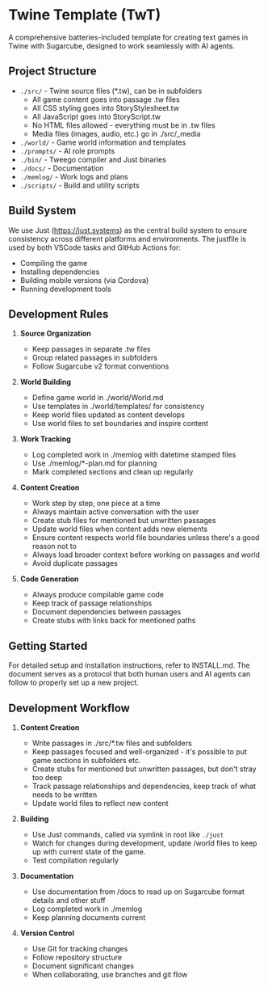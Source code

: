 # Twine Template (TwT)

A comprehensive batteries-included template for creating text games in Twine with Sugarcube, designed to work seamlessly with AI agents.

## Project Structure

- `./src/` - Twine source files (*.tw), can be in subfolders
  - All game content goes into passage .tw files
  - All CSS styling goes into StoryStylesheet.tw
  - All JavaScript goes into StoryScript.tw
  - No HTML files allowed - everything must be in .tw files
  - Media files (images, audio, etc.) go in ./src/_media
- `./world/` - Game world information and templates
- `./prompts/` - AI role prompts
- `./bin/` - Tweego compiler and Just binaries
- `./docs/` - Documentation
- `./memlog/` - Work logs and plans
- `./scripts/` - Build and utility scripts

## Build System

We use Just (https://just.systems) as the central build system to ensure consistency across different platforms and environments. The justfile is used by both VSCode tasks and GitHub Actions for:
- Compiling the game
- Installing dependencies
- Building mobile versions (via Cordova)
- Running development tools

## Development Rules

1. **Source Organization**
   - Keep passages in separate .tw files
   - Group related passages in subfolders
   - Follow Sugarcube v2 format conventions

2. **World Building**
   - Define game world in ./world/World.md
   - Use templates in ./world/templates/ for consistency
   - Keep world files updated as content develops
   - Use world files to set boundaries and inspire content

3. **Work Tracking**
   - Log completed work in ./memlog with datetime stamped files
   - Use ./memlog/*-plan.md for planning
   - Mark completed sections and clean up regularly

4. **Content Creation**
   - Work step by step, one piece at a time
   - Always maintain active conversation with the user
   - Create stub files for mentioned but unwritten passages
   - Update world files when content adds new elements
   - Ensure content respects world file boundaries unless there's a good reason not to
   - Always load broader context before working on passages and world
   - Avoid duplicate passages

5. **Code Generation**
   - Always produce compilable game code
   - Keep track of passage relationships
   - Document dependencies between passages
   - Create stubs with links back for mentioned paths

## Getting Started

For detailed setup and installation instructions, refer to INSTALL.md. The document serves as a protocol that both human users and AI agents can follow to properly set up a new project.

## Development Workflow

1. **Content Creation**
   - Write passages in ./src/*.tw files and subfolders
   - Keep passages focused and well-organized - it's possible to put game sections in subfolders etc.
   - Create stubs for mentioned but unwritten passages, but don't stray too deep
   - Track passage relationships and dependencies, keep track of what needs to be written
   - Update world files to reflect new content

2. **Building**
   - Use Just commands, called via symlink in root like `./just`
   - Watch for changes during development, update /world files to keep up with current state of the game.
   - Test compilation regularly

3. **Documentation**
   - Use documentation from /docs to read up on Sugarcube format details and other stuff
   - Log completed work in ./memlog
   - Keep planning documents current

4. **Version Control**
   - Use Git for tracking changes
   - Follow repository structure
   - Document significant changes
   - When collaborating, use branches and git flow
